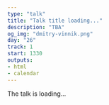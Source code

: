 ```yaml
---
type: "talk"
title: "Talk title loading..."
description: "TBA"
og_img: "dmitry-vinnik.png"
day: "26"
track: 1
start: 1330
outputs:
- html
- calendar
---
```


The talk is loading...